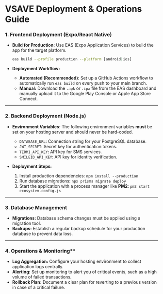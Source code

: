 # VSAVE Deployment & Operations Guide

### 1. Frontend Deployment (Expo/React Native)

- **Build for Production:** Use EAS (Expo Application Services) to build the app for the target platform.

  ```bash
  eas build --profile production --platform [android|ios]
  ```

- **Deployment Workflow:**
  - **Automated (Recommended):** Set up a GitHub Actions workflow to automatically run `eas build` on every push to your main branch.
  - **Manual:** Download the `.apk` or `.ipa` file from the EAS dashboard and manually upload it to the Google Play Console or Apple App Store Connect.

---

### 2. Backend Deployment (Node.js)

- **Environment Variables:** The following environment variables **must** be set on your hosting server and should never be hard-coded.
  - `DATABASE_URL`: Connection string for your PostgreSQL database.
  - `JWT_SECRET`: Secret key for authentication tokens.
  - `TERMI_API_KEY`: API key for SMS services.
  - `SMILEID_API_KEY`: API key for identity verification.

- **Deployment Steps:**
  1. Install production dependencies: `npm install --production`
  2. Run database migrations: `npx prisma migrate deploy`
  3. Start the application with a process manager like **PM2**: `pm2 start ecosystem.config.js`

---

### 3. Database Management

- **Migrations:** Database schema changes must be applied using a migration tool.
- **Backups:** Establish a regular backup schedule for your production database to prevent data loss.

---

### 4. Operations & Monitoring\*\*

- **Log Aggregation:** Configure your hosting environment to collect application logs centrally.
- **Alerting:** Set up monitoring to alert you of critical events, such as a high volume of failed transactions.
- **Rollback Plan:** Document a clear plan for reverting to a previous version in case of a critical failure.
